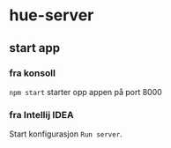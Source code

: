 # hue-server

## start app

### fra konsoll
`npm start` starter opp appen på port 8000

### fra Intellij IDEA
Start konfigurasjon `Run server`. 
